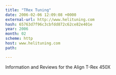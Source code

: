 ```yaml
---
title: "TRex Tuning"
date: 2006-02-06 12:09:08 +0000
external-url: http://www.helituning.com
hash: 65763d7f96c3cbfdd872c62ce82e401e
year: 2006
month: 02
scheme: http
host: www.helituning.com
path: 

---
```


Information and Reviews for the Align T-Rex 450X
